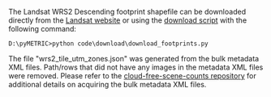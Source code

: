 The Landsat WRS2 Descending footprint shapefile can be downloaded directly from the [Landsat website](https://landsat.usgs.gov/pathrow-shapefiles) or using the [download script](code/download/landsat_footprints.py) with the following command:

```
D:\pyMETRIC>python code\download\download_footprints.py
```

The file "wrs2_tile_utm_zones.json" was generated from the bulk metadata XML files.  Path/rows that did not have any images in the metadata XML files were removed.  Please refer to the [cloud-free-scene-counts repository](https://github.com/Open-ET/cloud-free-scene-counts) for additional details on acquiring the bulk metadata XML files.
